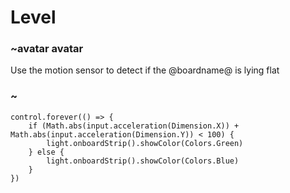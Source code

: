 # Level

### ~avatar avatar

Use the motion sensor to detect if the @boardname@ is lying flat

### ~


```blocks
control.forever(() => {
    if (Math.abs(input.acceleration(Dimension.X)) + Math.abs(input.acceleration(Dimension.Y)) < 100) {
        light.onboardStrip().showColor(Colors.Green)
    } else {
        light.onboardStrip().showColor(Colors.Blue)
    }
})
```